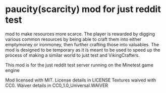 # paucity(scarcity) mod for just reddit test
mod to make resources more scarce. The player is rewarded by digging various common resources by being able to craft them
into either emptymoney or ironmoney, then further crafting those into valuables.
The mod is designed to be temporary as it is meant to be used to speed up the process of making a similar world to just test and VikingCrafters.

This mod is for the just reddit test server running on the Minetest game engine

Mod licensed with MIT. License details in LICENSE
Textures waived with CC0. Waiver details in CC0_1.0_Universal.WAIVER

